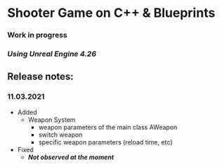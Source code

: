 # Shooter Game on C++ & Blueprints

### **Work in progress**

### *Using Unreal Engine 4.26*

## Release notes:
### 11.03.2021
* Added
  * Weapon System
    * weapon parameters of the main class AWeapon
    * switch weapon
    * specific weapon parameters (reload time, etс)
* Fixed
  * ***Not observed at the moment***


